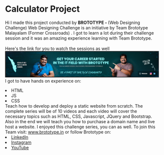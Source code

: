 # Calculator Project
Hi I made this project conducted by <b> BROTOTYPE -
</b> (Web Designing Challenge)
Web Designing Challenge is an initiative by Team Brototype Malayalam (Former Crossroads) . I got to
learn a lot during their challenge session and it was an amazing experience learning with Team Brototype.
<br><br>Here's the link for you to watch the sessions as well<br>
<a href="https://www.youtube.com/playlist?list=PLY-ecO2csVHfRMEmW_ltccnJcMtSGUKSk"> <img src="https://github.com/mohdshariks/Fblogin/blob/main/BRO.PNG"> </a>
<br>I got to have hands on experience on:
<li>HTML
<li>JS
<li>CSS
<br>Teach how to develop and deploy a static website from scratch. The complete series will be of 10 videos and each video will cover the necessary topics such as HTML, CSS, Javascript, JQuery and Bootstrap. Also in the end we will teach you how to purchase a domain name and live host a website.
I enjoyed this challenge series, you can as well. To join this Team  visit:
<a href="https://brototype.in/"> www.brototype.in</a>
or follow Brototype on:
<li><a href=
"https://www.linkedin.com/company/brototype">LinkedIn</a>
<li><a href=
"https://www.instagram.com/brototype.malayalam/">Instagram</a>
<li><a
href=
"https://www.youtube.com/c/BrototypeMalayalam">YouTube</a>

